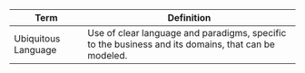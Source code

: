 | Term                | Definition                                                                                          |
| ------------------- | --------------------------------------------------------------------------------------------------- |
| Ubiquitous Language | Use of clear language and paradigms, specific to the business and its domains, that can be modeled. |
